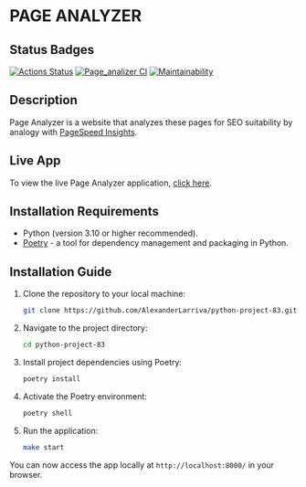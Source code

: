 # **PAGE ANALYZER**

## Status Badges

[![Actions Status](https://github.com/AlexanderLarriva/python-project-83/workflows/hexlet-check/badge.svg)](https://github.com/AlexanderLarriva/python-project-83/actions) [![Page_analizer CI](https://github.com/AlexanderLarriva/python-project-83/actions/workflows/check_work.yml/badge.svg)](https://github.com/AlexanderLarriva/python-project-83/actions/workflows/check_work.yml) [![Maintainability](https://api.codeclimate.com/v1/badges/2d3aa19d07112765fee1/maintainability)](https://codeclimate.com/github/AlexanderLarriva/python-project-83/maintainability)

## Description

Page Analyzer is a website that analyzes these pages for SEO suitability by analogy with [PageSpeed Insights](https://pagespeed.web.dev/).

## Live App

To view the live Page Analyzer application, [click here](https://python-page-analyzer-ru.onrender.com/).

## Installation Requirements

- Python (version 3.10 or higher recommended).
- [Poetry](https://python-poetry.org/docs/#installation) - a tool for dependency management and packaging in Python.

## Installation Guide

1. Clone the repository to your local machine:

   ```bash
   git clone https://github.com/AlexanderLarriva/python-project-83.git

2. Navigate to the project directory:

    ```bash
    cd python-project-83

3. Install project dependencies using Poetry:

    ```bash
    poetry install

4. Activate the Poetry environment:

    ```bash
    poetry shell

5. Run the application:

    ```bash
    make start

You can now access the app locally at `http://localhost:8000/` in your browser.
